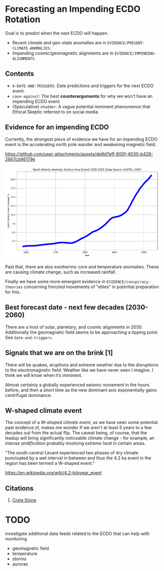 # Forecasting an Impending ECDO Rotation

Goal is to predict when the next ECDO will happen.
- Recent climate and geo-state anomalies are in `EVIDENCE/PRESENT-CLIMATE-ANOMALIES`.
- Impending cosmic/geomagnetic alignments are in `EVIDENCE/IMPENDING-ALIGNMENTS`.

## Contents

- `0-DATE-AND-TRIGGERS`: Date predictions and triggers for the next ECDO event.
- `case-against`: The best **counterarguments** for why we won't have an impending ECDO event.
- (Speculative) `shudder`: A vague potential imminent phenomenon that Ethical Skeptic referred to on social media.

## Evidence for an impending ECDO

Currently, the strongest piece of evidence we have for an impending ECDO event is the accelerating north pole wander and weakening magnetic field.

https://github.com/user-attachments/assets/de8d7eff-800f-4030-b428-2667cd46179e

![](img/saa-plot.png)

Past that, there are also exothermic core and temperature anomalies. These are causing climate change, such as increased rainfall.

Finally we have some more emergent evidence in `EVIDENCE/conspiracy-theories` concerning frenzied movements of "elites" in potential preparation for this.

## Best forecast date - next few decades (2030-2060)

There are a host of solar, planetary, and cosmic alignments in 2030. Additionally the geomagnetic field seems to be approaching a tipping point. See `date-and-triggers`.

## Signals that we are on the brink [1]

There will be quakes, eruptions and extreme weather due to the disruptions to the electromagnetic field. Weather like we have never seen I imagine. I think we will know when it’s imminent.

Almost certainly a globally experienced seismic movement in the hours before, and then a short time as the new dominant axis exponentially gains centrifugal dominance.

## W-shaped climate event

The concept of a *W-shaped climate event*, as we have seen some potential past evidence of, makes me wonder if we aren't at least 5 years to a few decades out from the actual flip. The caveat being, of course, that the leadup will bring significantly noticeable climate change - for example, an *intense aridification* probably involving *extreme heat* in certain areas.

"The south-central Levant experienced two phases of dry climate punctuated by a wet interval in between and thus the 4.2 ka event in the region has been termed a W-shaped event."

https://en.wikipedia.org/wiki/4.2-kiloyear_event

## Citations

1. [Craig Stone](https://nobulart.com)

# TODO

investigate additional data feeds related to the ECDO that can help with monitoring
- geomagnetic field
- temperature
- storms
- auroras
